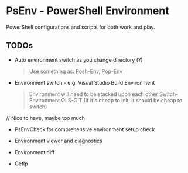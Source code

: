 # PsEnv - PowerShell Environment

PowerShell configurations and scripts for both work and play.

## TODOs

- Auto environment switch as you change directory (?)
  > Use something as: Posh-Env, Pop-Env

- Environment switch - e.g. Visual Studio Build Environment
  > Environment will need to be stacked upon each other
  > Switch-Environment OLS-GIT
  > (If it's cheap to init, it should be cheap to switch)

// Nice to have, maybe too much
- PsEnvCheck for comprehensive environment setup check
- Environment viewer and diagnostics
- Environment diff

- GetIp
